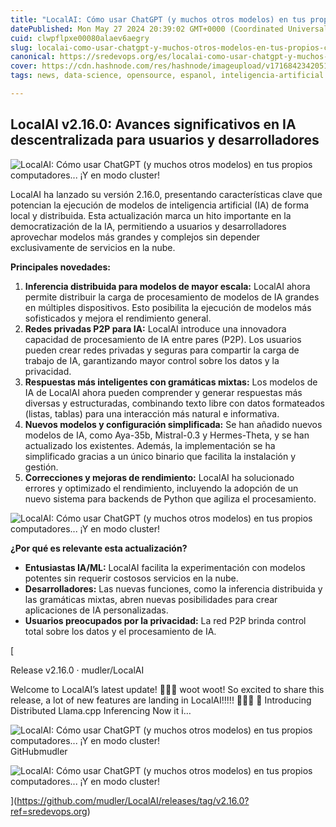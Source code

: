 ```yaml
---
title: "LocalAI: Cómo usar ChatGPT (y muchos otros modelos) en tus propios computadores... ¡Y en modo cluster!"
datePublished: Mon May 27 2024 20:39:02 GMT+0000 (Coordinated Universal Time)
cuid: clwpflpxe00080alaev6aegry
slug: localai-como-usar-chatgpt-y-muchos-otros-modelos-en-tus-propios-computadores-y-en-modo-cluster
canonical: https://sredevops.org/es/localai-como-usar-chatgpt-y-muchos-otros-modelos-en-tus-propios-computadores-y-en-modo-cluster/
cover: https://cdn.hashnode.com/res/hashnode/imageupload/v1716842342051/5b0f1810-33bd-4b6a-ba86-c633c0f8ae72.jpeg
tags: news, data-science, opensource, espanol, inteligencia-artificial

---
```


LocalAI v2.16.0: Avances significativos en IA descentralizada para usuarios y desarrolladores
---------------------------------------------------------------------------------------------

![LocalAI: Cómo usar ChatGPT (y muchos otros modelos) en tus propios computadores... ¡Y en modo cluster!](https://cdn.hashnode.com/res/hashnode/imageupload/v1716842338935/bf8336a9-858c-4bbd-9ad4-ca9ff804a163.jpeg)

LocalAI ha lanzado su versión 2.16.0, presentando características clave que potencian la ejecución de modelos de inteligencia artificial (IA) de forma local y distribuida. Esta actualización marca un hito importante en la democratización de la IA, permitiendo a usuarios y desarrolladores aprovechar modelos más grandes y complejos sin depender exclusivamente de servicios en la nube.

**Principales novedades:**

1.  **Inferencia distribuida para modelos de mayor escala:** LocalAI ahora permite distribuir la carga de procesamiento de modelos de IA grandes en múltiples dispositivos. Esto posibilita la ejecución de modelos más sofisticados y mejora el rendimiento general.
2.  **Redes privadas P2P para IA:** LocalAI introduce una innovadora capacidad de procesamiento de IA entre pares (P2P). Los usuarios pueden crear redes privadas y seguras para compartir la carga de trabajo de IA, garantizando mayor control sobre los datos y la privacidad.
3.  **Respuestas más inteligentes con gramáticas mixtas:** Los modelos de IA de LocalAI ahora pueden comprender y generar respuestas más diversas y estructuradas, combinando texto libre con datos formateados (listas, tablas) para una interacción más natural e informativa.
4.  **Nuevos modelos y configuración simplificada:** Se han añadido nuevos modelos de IA, como Aya-35b, Mistral-0.3 y Hermes-Theta, y se han actualizado los existentes. Además, la implementación se ha simplificado gracias a un único binario que facilita la instalación y gestión.
5.  **Correcciones y mejoras de rendimiento:** LocalAI ha solucionado errores y optimizado el rendimiento, incluyendo la adopción de un nuevo sistema para backends de Python que agiliza el procesamiento.

![LocalAI: Cómo usar ChatGPT (y muchos otros modelos) en tus propios computadores... ¡Y en modo cluster!](https://cdn.hashnode.com/res/hashnode/imageupload/v1716842341086/761c34ce-62f6-4f17-a814-0c0445e51577.jpeg)

**¿Por qué es relevante esta actualización?**

*   **Entusiastas IA/ML:** LocalAI facilita la experimentación con modelos potentes sin requerir costosos servicios en la nube.
*   **Desarrolladores:** Las nuevas funciones, como la inferencia distribuida y las gramáticas mixtas, abren nuevas posibilidades para crear aplicaciones de IA personalizadas.
*   **Usuarios preocupados por la privacidad:** La red P2P brinda control total sobre los datos y el procesamiento de IA.

[

Release v2.16.0 · mudler/LocalAI

Welcome to LocalAI’s latest update! 🎉🎉🎉 woot woot! So excited to share this release, a lot of new features are landing in LocalAI!!!!! 🎉🎉🎉 🌟 Introducing Distributed Llama.cpp Inferencing Now it i…

![LocalAI: Cómo usar ChatGPT (y muchos otros modelos) en tus propios computadores... ¡Y en modo cluster!](https://cdn.hashnode.com/res/hashnode/imageupload/v1716842341655/60ff35fe-75e7-41e2-8f9c-c42433b98288.svg)GitHubmudler

![LocalAI: Cómo usar ChatGPT (y muchos otros modelos) en tus propios computadores... ¡Y en modo cluster!](https://cdn.hashnode.com/res/hashnode/imageupload/v1716842341871/50c7186b-120d-4143-bb4b-1c70df0e42aa.png)

](https://github.com/mudler/LocalAI/releases/tag/v2.16.0?ref=sredevops.org)